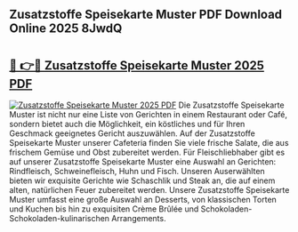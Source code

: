 ## Zusatzstoffe Speisekarte Muster PDF Download Online 2025 8JwdQ

# <h2><a href="http://gcb2zu.nevu.top/?p=Zusatzstoffe+Speisekarte+Muster">🔗 👉🔴 Zusatzstoffe Speisekarte Muster 2025 PDF</a></h2>

[![Zusatzstoffe Speisekarte Muster 2025 PDF](https://i.imgur.com/dBaPXMq.png)](http://gcb2zu.nevu.top/?p=Zusatzstoffe+Speisekarte+Muster)
Die Zusatzstoffe Speisekarte Muster ist nicht nur eine Liste von Gerichten in einem Restaurant oder Café, sondern bietet auch die Möglichkeit, ein köstliches und für Ihren Geschmack geeignetes Gericht auszuwählen. Auf der Zusatzstoffe Speisekarte Muster unserer Cafeteria finden Sie viele frische Salate, die aus frischem Gemüse und Obst zubereitet werden. Für Fleischliebhaber gibt es auf unserer Zusatzstoffe Speisekarte Muster eine Auswahl an Gerichten: Rindfleisch, Schweinefleisch, Huhn und Fisch. Unseren Auserwählten bieten wir exquisite Gerichte wie Schaschlik und Steak an, die auf einem alten, natürlichen Feuer zubereitet werden. Unsere Zusatzstoffe Speisekarte Muster umfasst eine große Auswahl an Desserts, von klassischen Torten und Kuchen bis hin zu exquisiten Crème Brûlée und Schokoladen-Schokoladen-kulinarischen Arrangements.
